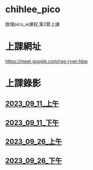 # __chihlee_pico__
致理pico_w課程,第2節上課

# 上課網址
https://meet.google.com/rgg-rywi-hbw

# 上課錄影

## [2023_09_11_上午](https://youtube.com/live/d4kCf4p2T6E)

## [2023_09_11_下午](https://youtube.com/live/pVvPs_qJhNY)

## [2023_09_26_上午](https://youtube.com/live/xjF-LAo4vEY)

## [2023_09_26_下午](https://youtube.com/live/WtbsFRo0s5U)
